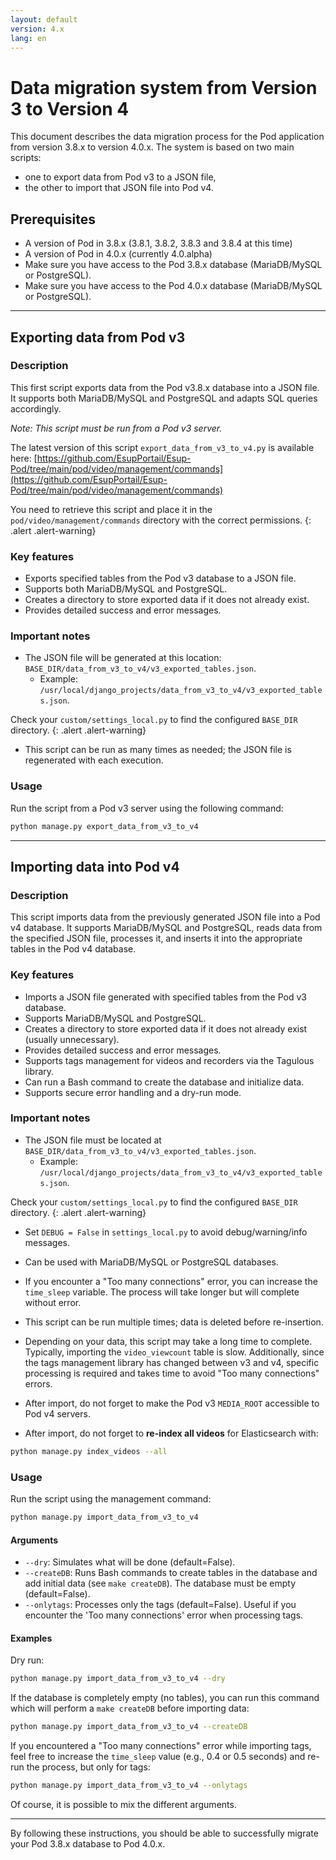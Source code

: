 ```yaml
---
layout: default
version: 4.x
lang: en
---
```


# Data migration system from Version 3 to Version 4

This document describes the data migration process for the Pod application from version 3.8.x to version 4.0.x.
The system is based on two main scripts:

- one to export data from Pod v3 to a JSON file,
- the other to import that JSON file into Pod v4.

## Prerequisites

- A version of Pod in 3.8.x (3.8.1, 3.8.2, 3.8.3 and 3.8.4 at this time)
- A version of Pod in 4.0.x (currently 4.0.alpha)
- Make sure you have access to the Pod 3.8.x database (MariaDB/MySQL or PostgreSQL).
- Make sure you have access to the Pod 4.0.x database (MariaDB/MySQL or PostgreSQL).

---

## Exporting data from Pod v3

### Description

This first script exports data from the Pod v3.8.x database into a JSON file. It supports both MariaDB/MySQL and PostgreSQL and adapts SQL queries accordingly.

*Note: This script must be run from a Pod v3 server.*

The latest version of this script `export_data_from_v3_to_v4.py` is available here: [https://github.com/EsupPortail/Esup-Pod/tree/main/pod/video/management/commands](https://github.com/EsupPortail/Esup-Pod/tree/main/pod/video/management/commands)

You need to retrieve this script and place it in the `pod/video/management/commands` directory with the correct permissions.
{: .alert .alert-warning}

### Key features

- Exports specified tables from the Pod v3 database to a JSON file.
- Supports both MariaDB/MySQL and PostgreSQL.
- Creates a directory to store exported data if it does not already exist.
- Provides detailed success and error messages.

### Important notes

- The JSON file will be generated at this location: `BASE_DIR/data_from_v3_to_v4/v3_exported_tables.json`.
  - Example: `/usr/local/django_projects/data_from_v3_to_v4/v3_exported_tables.json`.

Check your `custom/settings_local.py` to find the configured `BASE_DIR` directory.
{: .alert .alert-warning}

- This script can be run as many times as needed; the JSON file is regenerated with each execution.

### Usage

Run the script from a Pod v3 server using the following command:

```bash
python manage.py export_data_from_v3_to_v4
```

---

## Importing data into Pod v4

### Description

This script imports data from the previously generated JSON file into a Pod v4 database. It supports MariaDB/MySQL and PostgreSQL, reads data from the specified JSON file, processes it, and inserts it into the appropriate tables in the Pod v4 database.

### Key features

- Imports a JSON file generated with specified tables from the Pod v3 database.
- Supports MariaDB/MySQL and PostgreSQL.
- Creates a directory to store exported data if it does not already exist (usually unnecessary).
- Provides detailed success and error messages.
- Supports tags management for videos and recorders via the Tagulous library.
- Can run a Bash command to create the database and initialize data.
- Supports secure error handling and a dry-run mode.

### Important notes

- The JSON file must be located at `BASE_DIR/data_from_v3_to_v4/v3_exported_tables.json`.
  - Example: `/usr/local/django_projects/data_from_v3_to_v4/v3_exported_tables.json`.

Check your `custom/settings_local.py` to find the configured `BASE_DIR` directory.
{: .alert .alert-warning}

- Set `DEBUG = False` in `settings_local.py` to avoid debug/warning/info messages.

- Can be used with MariaDB/MySQL or PostgreSQL databases.

- If you encounter a "Too many connections" error, you can increase the `time_sleep` variable.
  The process will take longer but will complete without error.

- This script can be run multiple times; data is deleted before re-insertion.

- Depending on your data, this script may take a long time to complete. Typically, importing the `video_viewcount` table is slow.
  Additionally, since the tags management library has changed between v3 and v4, specific processing is required and takes time to avoid "Too many connections" errors.

- After import, do not forget to make the Pod v3 `MEDIA_ROOT` accessible to Pod v4 servers.

- After import, do not forget to **re-index all videos** for Elasticsearch with:

```bash
python manage.py index_videos --all
```

### Usage

Run the script using the management command:

```bash
python manage.py import_data_from_v3_to_v4
```

#### Arguments

- `--dry`: Simulates what will be done (default=False).
- `--createDB`: Runs Bash commands to create tables in the database and add initial data (see `make createDB`). The database must be empty (default=False).
- `--onlytags`: Processes only the tags (default=False). Useful if you encounter the 'Too many connections' error when processing tags.

#### Examples

Dry run:

```bash
python manage.py import_data_from_v3_to_v4 --dry
```

If the database is completely empty (no tables), you can run this command which will perform a `make createDB` before importing data:

```bash
python manage.py import_data_from_v3_to_v4 --createDB
```

If you encountered a "Too many connections" error while importing tags, feel free to increase the `time_sleep` value (e.g., 0.4 or 0.5 seconds) and re-run the process, but only for tags:

```bash
python manage.py import_data_from_v3_to_v4 --onlytags
```

Of course, it is possible to mix the different arguments.

---

By following these instructions, you should be able to successfully migrate your Pod 3.8.x database to Pod 4.0.x.
